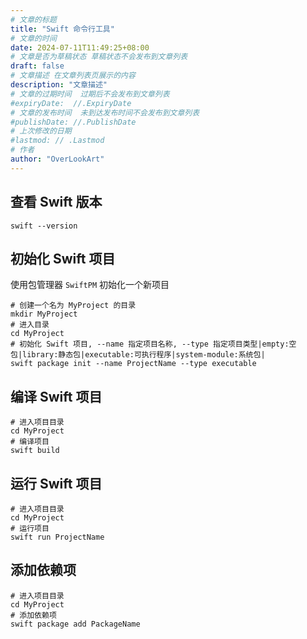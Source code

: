 ```yaml
---
# 文章的标题
title: "Swift 命令行工具"
# 文章的时间
date: 2024-07-11T11:49:25+08:00
# 文章是否为草稿状态 草稿状态不会发布到文章列表
draft: false
# 文章描述 在文章列表页展示的内容
description: "文章描述"
# 文章的过期时间  过期后不会发布到文章列表
#expiryDate:  //.ExpiryDate
# 文章的发布时间  未到达发布时间不会发布到文章列表
#publishDate: //.PublishDate
# 上次修改的日期
#lastmod: // .Lastmod
# 作者
author: "OverLookArt"
---
```


## 查看 Swift 版本

``` shell
swift --version
```

## 初始化 Swift 项目

使用包管理器 `SwiftPM` 初始化一个新项目

``` shell
# 创建一个名为 MyProject 的目录
mkdir MyProject
# 进入目录
cd MyProject
# 初始化 Swift 项目, --name 指定项目名称, --type 指定项目类型|empty:空包|library:静态包|executable:可执行程序|system-module:系统包|
swift package init --name ProjectName --type executable
```

## 编译 Swift 项目

``` shell
# 进入项目目录
cd MyProject
# 编译项目
swift build
```

## 运行 Swift 项目

``` shell
# 进入项目目录
cd MyProject
# 运行项目
swift run ProjectName
```

## 添加依赖项

``` shell
# 进入项目目录
cd MyProject
# 添加依赖项
swift package add PackageName
```

